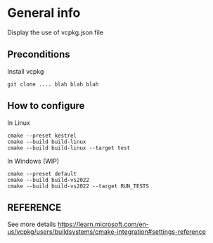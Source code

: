 # General info

Display the use of vcpkg.json file

## Preconditions

Install vcpkg

    git clone .... blah blah blah

## How to configure

In Linux

    cmake --preset kestrel
    cmake --build build-linux
    cmake --build build-linux --target test

In Windows (WIP)

    cmake --preset default
    cmake --build build-vs2022
    cmake --build build-vs2022 --target RUN_TESTS

## REFERENCE

See more details
https://learn.microsoft.com/en-us/vcpkg/users/buildsystems/cmake-integration#settings-reference


